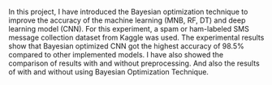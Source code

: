In this project, I have introduced the Bayesian optimization technique to improve the accuracy of the machine learning (MNB, RF, DT) and deep learning model (CNN). For this experiment, a spam or ham-labeled SMS message collection dataset from Kaggle was used. The  experimental results show that Bayesian optimized CNN got the highest accuracy of 98.5% compared to other implemented models.
I have also showed the comparison of results with and without preprocessing. And also the results of with and without using Bayesian Optimization Technique.
